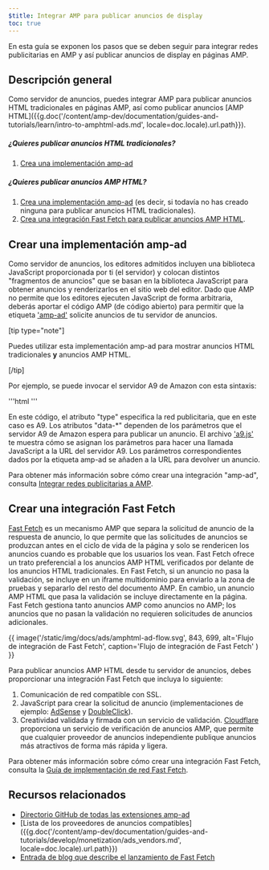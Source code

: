 ```yaml
---
$title: Integrar AMP para publicar anuncios de display
toc: true
---
```




En esta guía se exponen los pasos que se deben seguir para integrar redes publicitarias en AMP y así publicar anuncios de display en páginas AMP.

## Descripción general

Como servidor de anuncios, puedes integrar AMP para publicar anuncios HTML tradicionales en páginas AMP, así como publicar anuncios [AMP HTML]({{g.doc('/content/amp-dev/documentation/guides-and-tutorials/learn/intro-to-amphtml-ads.md', locale=doc.locale).url.path}}).

##### ¿Quieres publicar anuncios HTML tradicionales?

1.  [Crea una implementación amp-ad](#creating-an-amp-ad-implementation)

##### ¿Quieres publicar anuncios AMP HTML?

1. [Crea una implementación amp-ad](#creating-an-amp-ad-implementation) (es decir, si todavía no has creado ninguna para publicar anuncios HTML tradicionales).
2. [Crea una integración Fast Fetch para publicar anuncios AMP HTML](#creating-a-fast-fetch-integration).


## Crear una implementación amp-ad

Como servidor de anuncios, los editores admitidos incluyen una biblioteca JavaScript proporcionada por ti (el servidor) y colocan distintos "fragmentos de anuncios" que se basan en la biblioteca JavaScript para obtener anuncios y renderizarlos en el sitio web del editor. Dado que AMP no permite que los editores ejecuten JavaScript de forma arbitraria, deberás aportar el código AMP (de código abierto) para permitir que la etiqueta ['amp-ad'](/es/docs/reference/components/amp-ad.html) solicite anuncios de tu servidor de anuncios.

[tip type="note"]

Puedes utilizar esta implementación amp-ad para mostrar anuncios HTML tradicionales **y** anuncios AMP HTML.

[/tip]


Por ejemplo, se puede invocar el servidor A9 de Amazon con esta sintaxis:

'''html
<amp-ad width="300" height="250"
    type="a9"
    data-aax_size="300x250"
    data-aax_pubname="test123"
    data-aax_src="302">
</amp-ad>
'''

En este código, el atributo "type" especifica la red publicitaria, que en este caso es A9. Los atributos "data-*" dependen de los parámetros que el servidor A9 de Amazon espera para publicar un anuncio. El archivo ['a9.js'](https://github.com/ampproject/amphtml/blob/master/ads/a9.js) te muestra cómo se asignan los parámetros para hacer una llamada JavaScript a la URL del servidor A9. Los parámetros correspondientes dados por la etiqueta amp-ad se añaden a la URL para devolver un anuncio.

Para obtener más información sobre cómo crear una integración "amp-ad", consulta [Integrar redes publicitarias a AMP](https://github.com/ampproject/amphtml/blob/master/ads/README.md).

## Crear una integración Fast Fetch

[Fast Fetch](/latest/blog/even-faster-loading-ads-in-amp/) es un mecanismo AMP que separa la solicitud de anuncio de la respuesta de anuncio, lo que permite que las solicitudes de anuncios se produzcan antes en el ciclo de vida de la página y solo se rendericen los anuncios cuando es probable que los usuarios los vean. Fast Fetch ofrece un trato preferencial a los anuncios AMP HTML verificados por delante de los anuncios HTML tradicionales. En Fast Fetch, si un anuncio no pasa la validación, se incluye en un iframe multidominio para enviarlo a la zona de pruebas y separarlo del resto del documento AMP. En cambio, un anuncio AMP HTML que pasa la validación se incluye directamente en la página. Fast Fetch gestiona tanto anuncios AMP como anuncios no AMP; los anuncios que no pasan la validación no requieren solicitudes de anuncios adicionales. 

{{ image('/static/img/docs/ads/amphtml-ad-flow.svg', 843, 699, alt='Flujo de integración de Fast Fetch', caption='Flujo de integración de Fast Fetch' ) }}

Para publicar anuncios AMP HTML desde tu servidor de anuncios, debes proporcionar una integración Fast Fetch que incluya lo siguiente:

1.  Comunicación de red compatible con SSL.
1.  JavaScript para crear la solicitud de anuncio (implementaciones de ejemplo: [AdSense](https://github.com/ampproject/amphtml/tree/master/extensions/amp-ad-network-adsense-impl) y [DoubleClick](https://github.com/ampproject/amphtml/tree/master/extensions/amp-ad-network-doubleclick-impl)).
1.  Creatividad validada y firmada con un servicio de validación. [Cloudflare](https://blog.cloudflare.com/firebolt/) proporciona un servicio de verificación de anuncios AMP, que permite que cualquier proveedor de anuncios independiente publique anuncios más atractivos de forma más rápida y ligera.

Para obtener más información sobre cómo crear una integración Fast Fetch, consulta la [Guía de implementación de red Fast Fetch](https://github.com/ampproject/amphtml/blob/master/ads/google/a4a/docs/Network-Impl-Guide.md). 


## Recursos relacionados

*   [Directorio GitHub de todas las extensiones amp-ad](https://github.com/ampproject/amphtml/tree/master/ads)
*   [Lista de los proveedores de anuncios compatibles]({{g.doc('/content/amp-dev/documentation/guides-and-tutorials/develop/monetization/ads_vendors.md', locale=doc.locale).url.path}})
*   [Entrada de blog que describe el lanzamiento de Fast Fetch](/latest/blog/even-faster-loading-ads-in-amp/)
 
